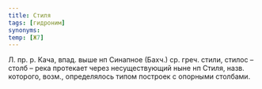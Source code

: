```yaml
---
title: Стиля
tags: [гидроним]
synonyms:
temp: [Ж7]
---
```


Л. пр. р. Кача, впад. выше нп Синапное (Бахч.) ср. греч. стили, стилос – столб –
река протекает через несуществующий ныне нп Стиля, назв. которого, возм.,
определялось типом построек с опорными столбами.
